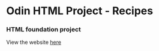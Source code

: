 # Odin HTML Project - Recipes

### HTML foundation project

View the website [here](https://ohmpatil.github.io/odin-recipes/)